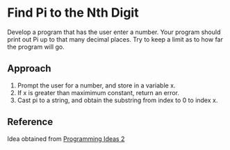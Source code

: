 # Find Pi to the Nth Digit
Develop a program that has the user enter a number. Your program should print out Pi up to that many decimal places. Try to keep a limit as to how far the program will go.

## Approach
1. Prompt the user for a number, and store in a variable x.
2. If x is greater than maximimum constant, return an error.
3. Cast pi to a string, and obtain the substring from index to 0 to index x.

## Reference
Idea obtained from [Programming Ideas 2](https://play.google.com/store/apps/details?id=com.alansa.ideabag2)